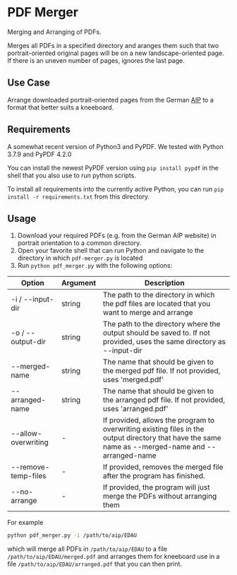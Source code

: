 # PDF Merger
Merging and Arranging of PDFs.

Merges all PDFs in a specified directory and aranges them such that two portrait-oriented original pages will be on a new landscape-oriented page. If there is an uneven number of pages, ignores the last page.

## Use Case
Arrange downloaded portrait-oriented pages from the German [AIP](https://aip.dfs.de/BasicVFR) to a format that better suits a kneeboard.

## Requirements
A somewhat recent version of Python3 and PyPDF. We tested with Python 3.7.9 and PyPDF 4.2.0

You can install the newest PyPDF version using `pip install pypdf` in the shell that you also use to run python scripts.

To install all requirements into the currently active Python, you can run `pip install -r requirements.txt` from this directory.

## Usage
1. Download your required PDFs (e.g. from the German AIP website) in portrait orientation to a common directory.
2. Open your favorite shell that can run Python and navigate to the directory in which `pdf-merger.py` is located
3. Run `python pdf_merger.py` with the following options:

| Option | Argument | Description |
| ------ | -------- | ----------- |
| -i / --input-dir | string | The path to the directory in which the pdf files are located that you want to merge and arrange |
| -o / --output-dir | string | The path to the directory where the output should be saved to. If not provided, uses the same directory as --input-dir |
| --merged-name | string | The name that should be given to the merged pdf file. If not provided, uses 'merged.pdf' |
| --arranged-name | string | The name that should be given to the arranged pdf file. If not provided, uses 'arranged.pdf' |
| --allow-overwriting | - | If provided, allows the program to overwriting existing files in the output directory that have the same name as --merged-name and --arranged-name |
| --remove-temp-files | - | If provided, removes the merged file after the program has finished. |
| --no-arrange | - | If provided, the program will just merge the PDFs without arranging them |

For example
```bash
python pdf_merger.py -i /path/to/aip/EDAU
```
which will merge all PDFs in `/path/to/aip/EDAU` to a file `/path/to/aip/EDAU/merged.pdf` and arranges them for kneeboard use in a file `/path/to/aip/EDAU/arranged.pdf` that you can then print.
